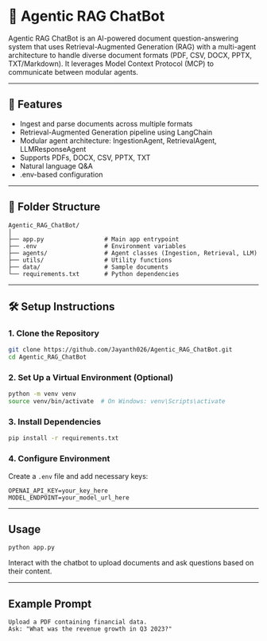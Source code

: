# 🤖 Agentic RAG ChatBot

Agentic RAG ChatBot is an AI-powered document question-answering system that uses Retrieval-Augmented Generation (RAG) with a multi-agent architecture to handle diverse document formats (PDF, CSV, DOCX, PPTX, TXT/Markdown). It leverages Model Context Protocol (MCP) to communicate between modular agents.

---

## 🚀 Features

- Ingest and parse documents across multiple formats  
- Retrieval-Augmented Generation pipeline using LangChain  
- Modular agent architecture: IngestionAgent, RetrievalAgent, LLMResponseAgent  
- Supports PDFs, DOCX, CSV, PPTX, TXT  
- Natural language Q&A  
- .env-based configuration  

---

## 📁 Folder Structure

```
Agentic_RAG_ChatBot/
│
├── app.py                 # Main app entrypoint
├── .env                   # Environment variables
├── agents/                # Agent classes (Ingestion, Retrieval, LLM)
├── utils/                 # Utility functions
├── data/                  # Sample documents
└── requirements.txt       # Python dependencies
```

---

## 🛠️ Setup Instructions

### 1. Clone the Repository

```bash
git clone https://github.com/Jayanth026/Agentic_RAG_ChatBot.git
cd Agentic_RAG_ChatBot
```

### 2. Set Up a Virtual Environment (Optional)

```bash
python -m venv venv
source venv/bin/activate  # On Windows: venv\Scripts\activate
```

### 3. Install Dependencies

```bash
pip install -r requirements.txt
```

### 4. Configure Environment

Create a `.env` file and add necessary keys:

```env
OPENAI_API_KEY=your_key_here
MODEL_ENDPOINT=your_model_url_here
```

---

## Usage

```bash
python app.py
```

Interact with the chatbot to upload documents and ask questions based on their content.

---

## Example Prompt

```
Upload a PDF containing financial data.
Ask: "What was the revenue growth in Q3 2023?"
```
